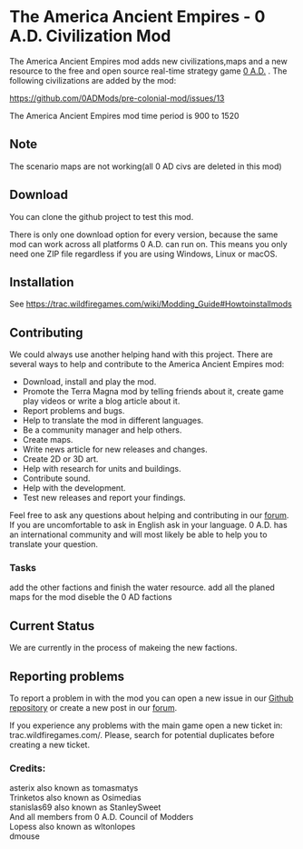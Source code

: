 # The America Ancient Empires - 0 A.D. Civilization Mod

The America Ancient Empires mod adds new civilizations,maps and a new resource to the free and open source real-time strategy game [0 A.D.](https://play0ad.com/) .
The following civilizations are added by the mod:

https://github.com/0ADMods/pre-colonial-mod/issues/13

The America Ancient Empires mod time period is 900 to 1520

## Note

The scenario maps are not working(all 0 AD civs are deleted in this mod)

## Download

You can clone the github project to test this mod.

There is only one download option for every version, because the same mod can work across all platforms 0 A.D. can run on. This means you only need one ZIP file regardless if you are using Windows, Linux or macOS.

## Installation

See https://trac.wildfiregames.com/wiki/Modding_Guide#Howtoinstallmods

## Contributing

We could always use another helping hand with this project. There are several ways to help and contribute to the America Ancient Empires mod:

- Download, install and play the mod.
- Promote the Terra Magna mod by telling friends about it, create game play videos or write a blog article about it.
- Report problems and bugs.
- Help to translate the mod in different languages.
- Be a community manager and help others.
- Create maps.
- Write news article for new releases and changes.
- Create 2D or 3D art.
- Help with research for units and buildings.
- Contribute sound.
- Help with the development.
- Test new releases and report your findings.

Feel free to ask any questions about helping and contributing in our [forum](https://wildfiregames.com/forum/index.php?/forum/1-game-modification/). If you are uncomfortable to ask in English ask in your language. 0 A.D. has an international community and will most likely be able to help you to translate your question.

### Tasks

add the other factions and finish the water resource.
add all the planed maps for the mod
diseble the 0 AD factions

## Current Status

We are currently in the process of makeing the new factions.

## Reporting problems

To report a problem in with the mod you can open a new issue in our [Github repository](https://github.com/0ADMods/pre-colonial) or create a new post in our [forum](https://wildfiregames.com/forum/index.php?/forum/1-game-modification/).

If you experience any problems with the main game open a new ticket in: trac.wildfiregames.com/. Please, search for potential duplicates before creating a new ticket.

### Credits:
asterix also known as  tomasmatys <br />
Trinketos also known as Osimedias <br />
stanislas69 also known as StanleySweet <br />
And all members from 0 A.D. Council of Modders <br />
Lopess also known as wltonlopes <br />
dmouse <br />
